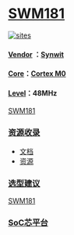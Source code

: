 ﻿# [SWM181](https://github.com/SoCXin/SWM181)

[![sites](http://182.61.61.133/link/resources/SoC.png)](http://www.SoC.Xin)

#### [Vendor](https://github.com/SoCXin/Vendor) ：[Synwit](http://www.synwit.cn)
#### [Core](https://github.com/SoCXin/Cortex)：[Cortex M0](https://github.com/SoCXin/CM0)
#### [Level](https://github.com/SoCXin/Level)：48MHz

[SWM181](https://github.com/SoCXin/SWM181)

### [资源收录](https://github.com/SoCXin)

* [文档](docs/)
* [资源](src/)

### [选型建议](https://github.com/SoCXin)

[SWM181](https://github.com/SoCXin/SWM181)

###  [SoC芯平台](http://www.SoC.Xin)
